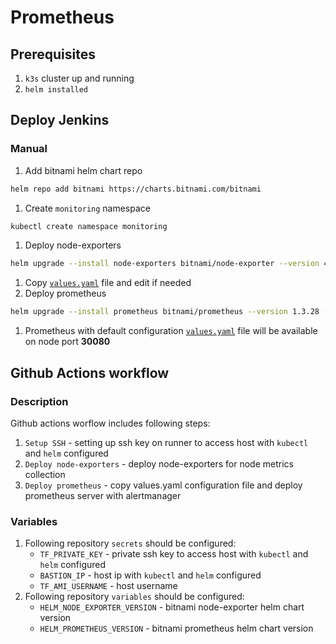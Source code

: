 # Prometheus
## Prerequisites
1. `k3s` cluster up and running
1. `helm installed`
## Deploy Jenkins
### Manual
1. Add bitnami helm chart repo
```bash
helm repo add bitnami https://charts.bitnami.com/bitnami
```
1. Create `monitoring` namespace
```bash
kubectl create namespace monitoring
```
1. Deploy node-exporters
```bash
helm upgrade --install node-exporters bitnami/node-exporter --version 4.4.17 -n  monitoring
```
1. Copy [`values.yaml`](./values.yaml) file and edit if needed
1. Deploy prometheus
```bash
helm upgrade --install prometheus bitnami/prometheus --version 1.3.28 -n  monitoring
```
1. Prometheus with default configuration [`values.yaml`](./values.yaml) file will be available on node port **30080**
## Github Actions workflow
### Description
Github actions worflow includes following steps:
1. `Setup SSH` - setting up ssh key on runner to access host with `kubectl` and `helm` configured
1. `Deploy node-exporters` - deploy node-exporters for node metrics collection
1. `Deploy prometheus` - copy values.yaml configuration file and deploy prometheus server with alertmanager
### Variables
1. Following repository `secrets` should be configured:
    * `TF_PRIVATE_KEY` - private ssh key to access host with `kubectl` and `helm` configured
    * `BASTION_IP` - host ip with `kubectl` and `helm` configured
    * `TF_AMI_USERNAME` - host username
1. Following repository `variables` should be configured:
    * `HELM_NODE_EXPORTER_VERSION` - bitnami node-exporter helm chart version
    * `HELM_PROMETHEUS_VERSION` - bitnami prometheus helm chart version
